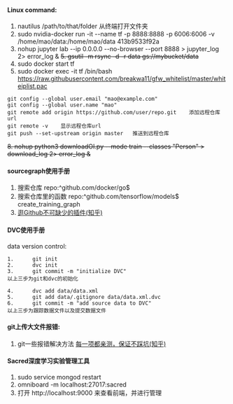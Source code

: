 #### Linux command:
1. nautilus /path/to/that/folder 从终端打开文件夹
2. sudo nvidia-docker run -it --name tf -p 8888:8888 -p 6006:6006 -v /home/mao/data:/home/mao/data 413b9533f92a
4. nohup jupyter lab --ip 0.0.0.0 --no-browser --port 8888 > jupyter_log 2> error_log &
~~5. gsutil -m rsync -d -r data gs://mybucket/data~~
6. sudo docker start tf
7. sudo docker exec -it tf /bin/bash
https://raw.githubusercontent.com/breakwa11/gfw_whitelist/master/whiteiplist.pac
```
git config --global user.email "mao@example.com"
git config --global user.name "mao"
git remote add origin https://github.com/user/repo.git    添加远程仓库url
git remote -v    显示远程仓库url
git push --set-upstream origin master   推送到远程仓库
```
~~8. nohup python3 downloadOI.py --mode train --classes "Person" > download_log 2> error_log &~~

#### sourcegraph使用手册
1. 搜索仓库   repo:^github\.com/docker/go$
2. 搜索仓库里的函数     repo:^github\.com/tensorflow/models$ create_training_graph
3. [逛Github不可缺少的插件(知乎)](https://zhuanlan.zhihu.com/p/44153011)

#### DVC使用手册
data version control:
```
1.      git init
2.      dvc init
3.      git commit -m "initialize DVC"
以上三步为git和dvc的初始化
```

```
4.      dvc add data/data.xml
5.      git add data/.gitignore data/data.xml.dvc
6.      git commit -m "add source data to DVC"
以上三步为跟踪数据文件以及提交数据文件
```

#### git上传大文件报错:
1. git一些报错解决方法    [每一项都亲测，保证不踩坑(知乎)](https://zhuanlan.zhihu.com/p/53961303)

#### Sacred深度学习实验管理工具
1. sudo service mongod restart
2. omniboard -m localhost:27017:sacred
3. 打开 http://localhost:9000 来查看前端，并进行管理